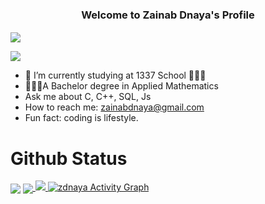 
<!-- <h2>
  <img src="https://media.giphy.com/media/hvRJCLFzcasrR4ia7z/giphy.gif" width="15px"/>
  </h2> -->
  <h3 align="center"> Welcome to Zainab Dnaya's Profile  </h3>
  <img  align="center" src="https://readme-typing-svg.herokuapp.com/?lines=First,%20solve%20the%20problem.;Second+%20Then,%20write%20the%20code.&font=Fira%20Code&center=true&width=380&height=50" 
       style="max-width: 100%;">


<img width="80%" href="https://www.coolgenerator.com/Data/Textdesign/202204/0db79c425e935135deb51b995d2ba74a.png" style="max-width: 100%;">
<!--
**zainabdnaya/zainabdnaya** is a ✨ _special_ ✨ repository because its `README.md` (this file) appears on your GitHub profile.-->

<!-- ## Here are some ideas to get you started:
 -->
  ![](https://komarev.com/ghpvc/?username=zainabdnaya)
- 🎯 I’m currently studying at 1337 School 👩🏻‍💻
-  👩🏻‍🏫A Bachelor degree in Applied Mathematics
- Ask me about C, C++, SQL, Js </br>
- How to reach me: zainabdnaya@gmail.com</br>
- Fun fact: coding is lifestyle.</br>

# Github Status 
<a> <img align= "center" src="https://github-readme-stats.vercel.app/api?username=zainabdnaya&show_icons=true&theme=highcontrast&hide_border=true"></a>
<a href="https://github.com/zainabdnaya/github-stats">
<img align="center" src="https://github-readme-stats.vercel.app/api/top-langs?username=zainabdnaya&amp;include_all_commits=true&amp;count_private=true&amp;hide=tex,Rich%20Text%20Format&amp;langs_count=10&amp;layout=compact&amp;bg_color=00000000&amp;text_color=2B65CF&amp;icon_color=2B65CF&amp;title_color=2B65CF&amp;hide_border=true" style="max-width: 100%;">
<img src="https://github-readme-streak-stats.herokuapp.com/?user=zainabdnaya&theme=highcontrast&hide_border=true">
  <a href="https://github.com/ashutosh00710/github-readme-activity-graph"><img alt="zdnaya Activity Graph" src="https://denvercoder1-activity-graph.herokuapp.com/graph/?username=zainabdnaya&theme=default&hide_border=true" data-canonical-src="https://denvercoder1-activity-graph.herokuapp.com/graph/?username=zainabdnaya&bg_color=000000&color=AEFEFF&line=B85252&point=AEFEFF&hide_border=true" style="max-width: 100%;"></a>


